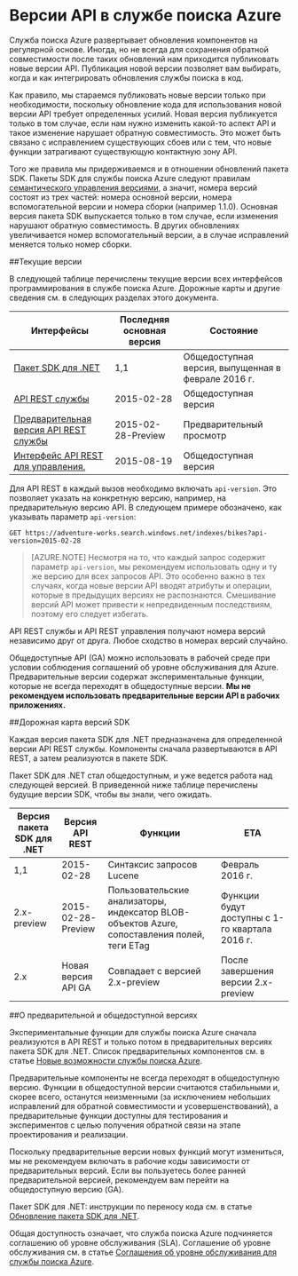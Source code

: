 <properties
   pageTitle="Версии API службы поиска Azure | Microsoft Azure | API поиска"
   description="Политика управления версиями для API REST службы поиска Azure и клиентской библиотеки пакетов SDK для .NET."
   services="search"
   documentationCenter=""
   authors="brjohnstmsft"
   manager="pablocas"
   editor=""/>

<tags
   ms.service="search"
   ms.devlang="dotnet"
   ms.workload="search"
   ms.topic="article"
   ms.tgt_pltfrm="na"
   ms.date="03/08/2016"
   ms.author="brjohnst"/>

# Версии API в службе поиска Azure

Служба поиска Azure развертывает обновления компонентов на регулярной основе. Иногда, но не всегда для сохранения обратной совместимости после таких обновлений нам приходится публиковать новые версии API. Публикация новой версии позволяет вам выбирать, когда и как интегрировать обновления службы поиска в код.

Как правило, мы стараемся публиковать новые версии только при необходимости, поскольку обновление кода для использования новой версии API требует определенных усилий. Новая версия публикуется только в том случае, если нам нужно изменить какой-то аспект API и такое изменение нарушает обратную совместимость. Это может быть связано с исправлением существующих сбоев или с тем, что новые функции затрагивают существующую контактную зону API.

Того же правила мы придерживаемся и в отношении обновлений пакета SDK. Пакеты SDK для службы поиска Azure следуют правилам [семантического управления версиями](http://semver.org/), а значит, номера версий состоят из трех частей: номера основной версии, номера вспомогательной версии и номера сборки (например 1.1.0). Основная версия пакета SDK выпускается только в том случае, если изменения нарушают обратную совместимость. В других обновлениях увеличивается номер вспомогательный версии, а в случае исправлений меняется только номер сборки.

##Текущие версии 

В следующей таблице перечислены текущие версии всех интерфейсов программирования в службе поиска Azure. Дорожные карты и другие сведения см. в следующих разделах этого документа.

Интерфейсы|Последняя основная версия|Состояние
----------|-------------------------|------
[Пакет SDK для .NET](https://msdn.microsoft.com/library/azure/dn951165.aspx)|1,1|Общедоступная версия, выпущенная в феврале 2016 г.
[API REST службы](https://msdn.microsoft.com/library/azure/dn798935.aspx)|2015-02-28|Общедоступная версия
[Предварительная версия API REST службы](search-api-2015-02-28-preview.md)|2015-02-28-Preview|Предварительный просмотр
[Интерфейс API REST для управления.](https://msdn.microsoft.com/library/azure/dn832684.aspx)|2015-08-19|Общедоступная версия

Для API REST в каждый вызов необходимо включать `api-version`. Это позволяет указать на конкретную версию, например, на предварительную версию API. В следующем примере обозначено, как указывать параметр `api-version`:

    GET https://adventure-works.search.windows.net/indexes/bikes?api-version=2015-02-28

> [AZURE.NOTE] Несмотря на то, что каждый запрос содержит параметр `api-version`, мы рекомендуем использовать одну и ту же версию для всех запросов API. Это особенно важно в тех случаях, когда новые версии API вводят атрибуты и операции, которые в предыдущих версиях не распознаются. Смешивание версий API может привести к непредвиденным последствиям, поэтому его следует избегать.
> 
API REST службы и API REST управления получают номера версий независимо друг от друга. Любое сходство в номерах версий случайно.

Общедоступные API (GA) можно использовать в рабочей среде при условии соблюдения соглашений об уровне обслуживания для Azure. Предварительные версии содержат экспериментальные функции, которые не всегда переходят в общедоступные версии. **Мы не рекомендуем использовать предварительные версии API в рабочих приложениях.**

##Дорожная карта версий SDK

Каждая версия пакета SDK для .NET предназначена для определенной версии API REST службы. Компоненты сначала развертываются в API REST, а затем реализуются в пакете SDK.

Пакет SDK для .NET стал общедоступным, и уже ведется работа над следующей версией. В приведенной ниже таблице перечислены будущие версии SDK, чтобы вы знали, чего ожидать.

Версия пакета SDK для .NET|Версия API REST|Функции|ETA
----------------|----------------|--------|---
1,1|2015-02-28|Синтаксис запросов Lucene|Февраль 2016 г.
2\.x-preview|2015-02-28-Preview|Пользовательские анализаторы, индексатор BLOB-объектов Azure, сопоставления полей, теги ETag|Функции будут доступны с 1-го квартала 2016 г.
2\.x|Новая версия API GA|Совпадает с версией 2.x-preview|После завершения версии 2.x-preview

##О предварительной и общедоступной версиях

Экспериментальные функции для службы поиска Azure сначала реализуются в API REST и только потом в предварительных версиях пакета SDK для .NET. Список предварительных компонентов см. в статье [Новые возможности службы поиска Azure](search-latest-updates.md).

Предварительные компоненты не всегда переходят в общедоступную версию. Функции в общедоступной версии считаются стабильными и, скорее всего, останутся неизменными (за исключением небольших исправлений для обратной совместимости и усовершенствований), а предварительные функции доступны для тестирования и экспериментов с целью получения обратной связи на этапе проектирования и реализации.

Поскольку предварительные версии новых функций могут измениться, мы не рекомендуем включать в рабочие коды зависимости от предварительных версий. Если вы пользуетесь более ранней предварительной версией, рекомендуем вам перейти на общедоступную версию (GA).

Пакет SDK для .NET: инструкции по переносу кода см. в статье [Обновление пакета SDK для .NET](search-dotnet-sdk-migration.md).

Общая доступность означает, что служба поиска Azure подчиняется соглашению об уровне обслуживания (SLA). Соглашение об уровне обслуживания см. в статье [Соглашения об уровне обслуживания для службы поиска Azure](https://azure.microsoft.com/support/legal/sla/search/v1_0/).

<!---HONumber=AcomDC_0518_2016-->